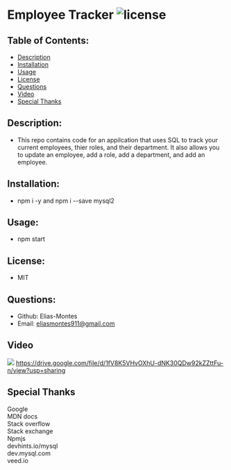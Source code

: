  # Employee Tracker  ![license](https://img.shields.io/badge/license-MIT-green)

  ## Table of Contents:

  * [Description](#description)
  * [Installation](#installation)
  * [Usage](#usage)
  * [License](#license)
  * [Questions](#questions)
  * [Video](#video)
  * [Special Thanks](#special-thanks)
  
  ## Description:

  - This repo contains code for an appilcation that uses SQL to track your current employees, thier roles, and their department. It also allows you to update an employee, add a role, add a department, and add an employee.

  ## Installation:

  - npm i -y and npm i --save mysql2

  ## Usage:

  - npm start

  ## License:

  - MIT

  ## Questions:

  - Github: Elias-Montes
  - Email: eliasmontes911@gmail.com
  
  ## Video
    
![](./assets/Employee%20tracker.gif)
https://drive.google.com/file/d/1fV8K5VHvOXhU-dNK30QDw92kZZttFu-n/view?usp=sharing
  
  ## Special Thanks 
  Google\
  MDN docs\
  Stack overflow\
  Stack exchange\
  Npmjs\
  devhints.io/mysql\
  dev.mysql.com\
  veed.io